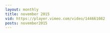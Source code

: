 ```yaml
---
layout: monthly
title: november 2015
vid: https://player.vimeo.com/video/144661082
posts: november2015
---
```

